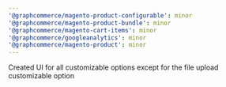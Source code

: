 ```yaml
---
'@graphcommerce/magento-product-configurable': minor
'@graphcommerce/magento-product-bundle': minor
'@graphcommerce/magento-cart-items': minor
'@graphcommerce/googleanalytics': minor
'@graphcommerce/magento-product': minor
---
```


Created UI for all customizable options except for the file upload customizable option
